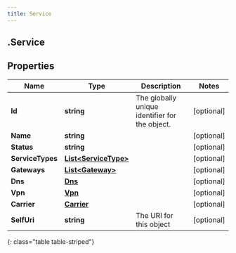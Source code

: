 ```yaml
---
title: Service
---
```

## .Service

## Properties

|Name | Type | Description | Notes|
|------------ | ------------- | ------------- | -------------|
| **Id** | **string** | The globally unique identifier for the object. | [optional] |
| **Name** | **string** |  | [optional] |
| **Status** | **string** |  | [optional] |
| **ServiceTypes** | [**List&lt;ServiceType&gt;**](ServiceType.html) |  | [optional] |
| **Gateways** | [**List&lt;Gateway&gt;**](Gateway.html) |  | [optional] |
| **Dns** | [**Dns**](Dns.html) |  | [optional] |
| **Vpn** | [**Vpn**](Vpn.html) |  | [optional] |
| **Carrier** | [**Carrier**](Carrier.html) |  | [optional] |
| **SelfUri** | **string** | The URI for this object | [optional] |
{: class="table table-striped"}


